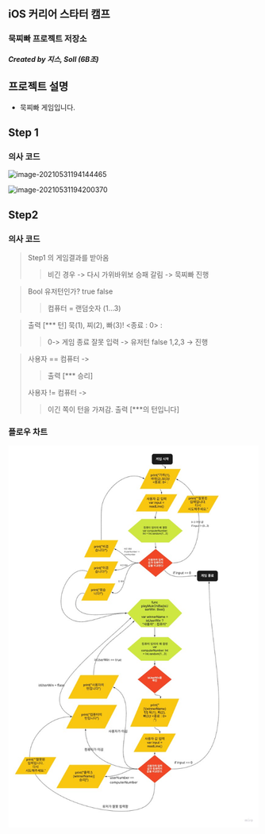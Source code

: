 ## iOS 커리어 스타터 캠프

### 묵찌빠 프로젝트 저장소

##### Created by 지스, Soll (6B조)



## 프로젝트 설명

- 묵찌빠 게임입니다.

  

## Step 1  

### 의사 코드

![image-20210531194144465](./image/image-20210531194144465.png)

![image-20210531194200370](./image/image-20210531194200370.png)



## Step2

### 의사 코드

>  Step1 의 게임결과를 받아옴
>
> > 비긴 경우 -> 다시 가위바위보
> > 승패 갈림 -> 묵찌빠 진행

>  Bool 유저턴인가? true false
>
> > 컴퓨터 = 랜덤숫자 (1...3)

> 출력 [*** 턴] 묵(1), 찌(2), 빠(3)! <종료 : 0> :
>
> > 0-> 게임 종료
> > 잘못 입력 -> 유저턴 false
> > 1,2,3 -> 진행

> 사용자 == 컴퓨터 ->
>
> > 출력 [*** 승리]
>
> 사용자 != 컴퓨터 ->
>
> > 이긴 쪽이 턴을 가져감.
> > 출력 [***의 턴입니다]



### 플로우 차트

![flowchart_step2](./image/flowchart_step2.jpeg)



